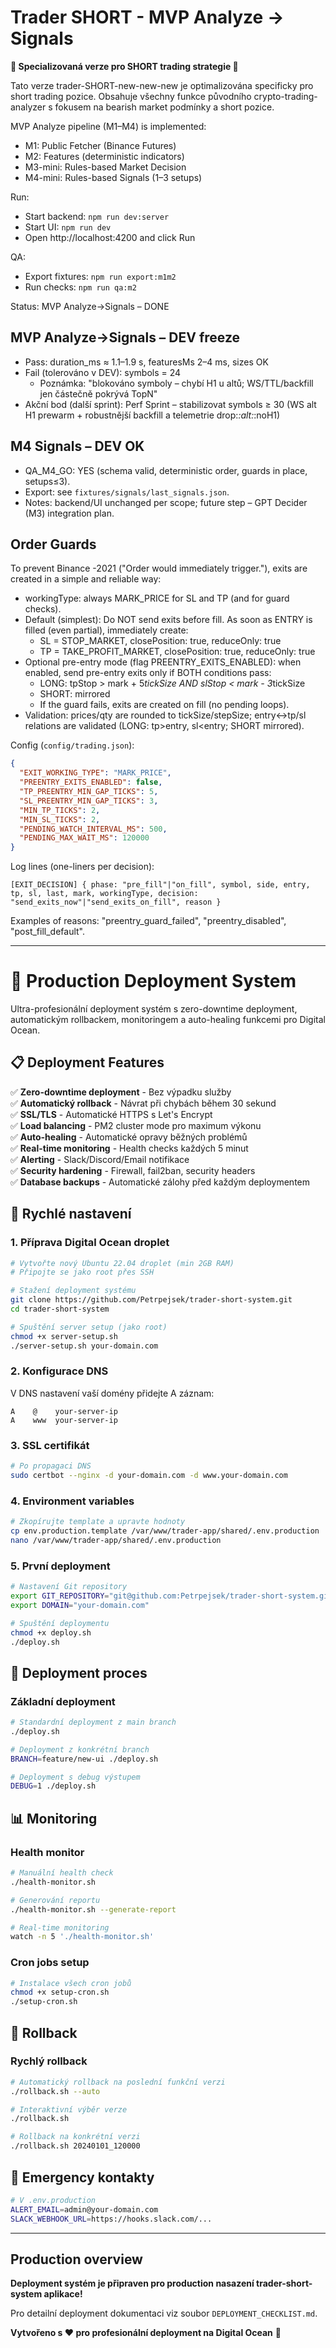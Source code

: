 # Trader SHORT - MVP Analyze → Signals

**🔻 Specializovaná verze pro SHORT trading strategie 🔻**

Tato verze trader-SHORT-new-new-new je optimalizována specificky pro short trading pozice. Obsahuje všechny funkce původního crypto-trading-analyzer s fokusem na bearish market podmínky a short pozice.

MVP Analyze pipeline (M1–M4) is implemented:
- M1: Public Fetcher (Binance Futures)
- M2: Features (deterministic indicators)
- M3-mini: Rules-based Market Decision
- M4-mini: Rules-based Signals (1–3 setups)

Run:
- Start backend: `npm run dev:server`
- Start UI: `npm run dev`
- Open http://localhost:4200 and click Run

QA:
- Export fixtures: `npm run export:m1m2`
- Run checks: `npm run qa:m2`

Status: MVP Analyze→Signals – DONE

## MVP Analyze→Signals – DEV freeze

- Pass: duration_ms ≈ 1.1–1.9 s, featuresMs 2–4 ms, sizes OK
- Fail (tolerováno v DEV): symbols = 24
  - Poznámka: "blokováno symboly – chybí H1 u altů; WS/TTL/backfill jen částečně pokrývá TopN"
- Akční bod (další sprint): Perf Sprint – stabilizovat symbols ≥ 30 (WS alt H1 prewarm + robustnější backfill a telemetrie drop:*:alt:*:noH1)

## M4 Signals – DEV OK

- QA_M4_GO: YES (schema valid, deterministic order, guards in place, setups≤3).
- Export: see `fixtures/signals/last_signals.json`.
- Notes: backend/UI unchanged per scope; future step – GPT Decider (M3) integration plan.

## Order Guards

To prevent Binance -2021 ("Order would immediately trigger."), exits are created in a simple and reliable way:

- workingType: always MARK_PRICE for SL and TP (and for guard checks).
- Default (simplest): Do NOT send exits before fill. As soon as ENTRY is filled (even partial), immediately create:
  - SL = STOP_MARKET, closePosition: true, reduceOnly: true
  - TP = TAKE_PROFIT_MARKET, closePosition: true, reduceOnly: true
- Optional pre-entry mode (flag PREENTRY_EXITS_ENABLED): when enabled, send pre-entry exits only if BOTH conditions pass:
  - LONG: tpStop > mark + 5*tickSize AND slStop < mark - 3*tickSize
  - SHORT: mirrored
  - If the guard fails, exits are created on fill (no pending loops).
- Validation: prices/qty are rounded to tickSize/stepSize; entry↔tp/sl relations are validated (LONG: tp>entry, sl<entry; SHORT mirrored).

Config (`config/trading.json`):

```json
{
  "EXIT_WORKING_TYPE": "MARK_PRICE",
  "PREENTRY_EXITS_ENABLED": false,
  "TP_PREENTRY_MIN_GAP_TICKS": 5,
  "SL_PREENTRY_MIN_GAP_TICKS": 3,
  "MIN_TP_TICKS": 2,
  "MIN_SL_TICKS": 2,
  "PENDING_WATCH_INTERVAL_MS": 500,
  "PENDING_MAX_WAIT_MS": 120000
}
```

Log lines (one-liners per decision):

```text
[EXIT_DECISION] { phase: "pre_fill"|"on_fill", symbol, side, entry, tp, sl, last, mark, workingType, decision: "send_exits_now"|"send_exits_on_fill", reason }
```

Examples of reasons: "preentry_guard_failed", "preentry_disabled", "post_fill_default".

---

# 🚀 Production Deployment System

Ultra-profesionální deployment systém s zero-downtime deployment, automatickým rollbackem, monitoringem a auto-healing funkcemi pro Digital Ocean.

## 📋 Deployment Features

✅ **Zero-downtime deployment** - Bez výpadku služby  
✅ **Automatický rollback** - Návrat při chybách během 30 sekund  
✅ **SSL/TLS** - Automatické HTTPS s Let's Encrypt  
✅ **Load balancing** - PM2 cluster mode pro maximum výkonu  
✅ **Auto-healing** - Automatické opravy běžných problémů  
✅ **Real-time monitoring** - Health checks každých 5 minut  
✅ **Alerting** - Slack/Discord/Email notifikace  
✅ **Security hardening** - Firewall, fail2ban, security headers  
✅ **Database backups** - Automatické zálohy před každým deploymentem  

## 🚀 Rychlé nastavení

### 1. Příprava Digital Ocean droplet

```bash
# Vytvořte nový Ubuntu 22.04 droplet (min 2GB RAM)
# Připojte se jako root přes SSH

# Stažení deployment systému
git clone https://github.com/Petrpejsek/trader-short-system.git
cd trader-short-system

# Spuštění server setup (jako root)
chmod +x server-setup.sh
./server-setup.sh your-domain.com
```

### 2. Konfigurace DNS

V DNS nastavení vaší domény přidejte A záznam:
```
A    @    your-server-ip
A    www  your-server-ip
```

### 3. SSL certifikát

```bash
# Po propagaci DNS
sudo certbot --nginx -d your-domain.com -d www.your-domain.com
```

### 4. Environment variables

```bash
# Zkopírujte template a upravte hodnoty
cp env.production.template /var/www/trader-app/shared/.env.production
nano /var/www/trader-app/shared/.env.production
```

### 5. První deployment

```bash
# Nastavení Git repository
export GIT_REPOSITORY="git@github.com:Petrpejsek/trader-short-system.git"
export DOMAIN="your-domain.com"

# Spuštění deploymentu
chmod +x deploy.sh
./deploy.sh
```

## 🚢 Deployment proces

### Základní deployment

```bash
# Standardní deployment z main branch
./deploy.sh

# Deployment z konkrétní branch
BRANCH=feature/new-ui ./deploy.sh

# Deployment s debug výstupem
DEBUG=1 ./deploy.sh
```

## 📊 Monitoring

### Health monitor

```bash
# Manuální health check
./health-monitor.sh

# Generování reportu
./health-monitor.sh --generate-report

# Real-time monitoring
watch -n 5 './health-monitor.sh'
```

### Cron jobs setup

```bash
# Instalace všech cron jobů
chmod +x setup-cron.sh
./setup-cron.sh
```

## 🔄 Rollback

### Rychlý rollback

```bash
# Automatický rollback na poslední funkční verzi
./rollback.sh --auto

# Interaktivní výběr verze
./rollback.sh

# Rollback na konkrétní verzi
./rollback.sh 20240101_120000
```

## 🚨 Emergency kontakty

```bash
# V .env.production
ALERT_EMAIL=admin@your-domain.com
SLACK_WEBHOOK_URL=https://hooks.slack.com/...
```

---

## Production overview

**Deployment systém je připraven pro production nasazení trader-short-system aplikace!** 

Pro detailní deployment dokumentaci viz soubor `DEPLOYMENT_CHECKLIST.md`.

**Vytvořeno s ❤️ pro profesionální deployment na Digital Ocean** 🚀